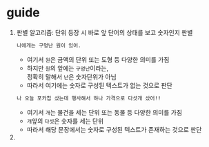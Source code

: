 # guide
1. 판별 알고리즘: 단위 등장 시 바로 앞 단어의 상태를 보고 숫자인지 판별
   ```bash
   나에게는 구멍난 원이 있어.
   ```
   * 여기서 ```원```은 금액의 단위 또는 도형 등 다양한 의미를 가짐
   * 하지만 ```원```의 앞에는 ```구멍난```이라는,<br>정확히 말해서 ```난```은 숫자단위가 아님
   * 따라서 여기에는 숫자로 구성된 텍스트가 없는 것으로 판단
   ```bash
   나 오늘 포카칩 샀는데 행사해서 하나 가격으로 다섯개 샀어!!
   ``` 
   * 여기서 ```개```는 물건을 세는 단위 또는 동물 등 다양한 의미를 가짐
   * ```개```앞의 ```다섯```은 숫자를 세는 단위
   * 따라서 해당 문장에서는 숫자로 구성된 텍스트가 존재하는 것으로 판단
2. 